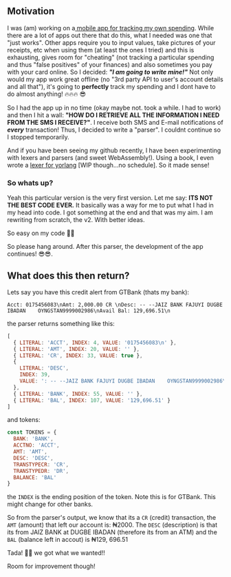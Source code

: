 ## Motivation
I was (am) working on a[ mobile app for tracking my own spending](https://github.com/oayomide/agbowo). While there are a lot of apps out there that do this, what I needed was one that "just works". Other apps require you to input values, take pictures of your receipts, etc when using them (at least the ones I tried) and this is exhausting, gives room for "cheating" (not tracking a particular spending and thus "false positives" of your finances) and also sometimes you pay with your card online. So I decided: ***"I am going to write mine!"*** Not only would my app work great offline (no "3rd party API to user's account details and all that"), it's going to **perfectly** track my spending and I dont have to do almost anything! 🔥🔥🔥 😎


So I had the app up in no time (okay maybe not. took a while. I had to work) and then I hit a wall: **"HOW DO I RETRIEVE ALL THE INFORMATION I NEED FROM THE SMS I RECEIVE?"**. I receive both SMS and E-mail notifications of ***every*** transaction! Thus, I decided to write a "parser". I couldnt continue so I stopped temporarily.

And if you have been seeing my github recently, I have been experimenting with lexers and parsers (and sweet WebAssembly!). Using a book, I even wrote a [lexer for yorlang](https://github.com/oayomide/yl-lexer) [WIP though...no schedule]. So it made sense!


### So whats up?
Yeah this particular version is the very first version. Let me say: **ITS NOT THE BEST CODE EVER.** It basically was a way for me to put what I had in my head into code. I got something at the end and that was my aim. I am rewriting from scratch, the v2. With better ideas.

So easy on my code 🥺🙏

So please hang around. After this parser, the development of the app continues! 😎😎.


## What does this then return?
Lets say you have this credit alert from GTBank (thats my bank):

```
Acct: 0175456083\nAmt: 2,000.00 CR \nDesc: -- --JAIZ BANK FAJUYI DUGBE IBADAN    OYNGSTAN9999002986\nAvail Bal: 129,696.51\n
```
the parser returns something like this:

```js
[
  { LITERAL: 'ACCT', INDEX: 4, VALUE: '0175456083\n' },
  { LITERAL: 'AMT', INDEX: 20, VALUE: '' },
  { LITERAL: 'CR', INDEX: 33, VALUE: true },
  {
    LITERAL: 'DESC',
    INDEX: 39,
    VALUE: ': -- --JAIZ BANK FAJUYI DUGBE IBADAN    OYNGSTAN9999002986\n'
  },
  { LITERAL: 'BANK', INDEX: 55, VALUE: '' },
  { LITERAL: 'BAL', INDEX: 107, VALUE: '129,696.51' }
]
```
and tokens:

```js
const TOKENS = {
  BANK: 'BANK',
  ACCTNO: 'ACCT',
  AMT: 'AMT',
  DESC: 'DESC',
  TRANSTYPECR: 'CR',
  TRANSTYPEDR: 'DR',
  BALANCE: 'BAL'
}
```
the `INDEX` is the ending position of the token. Note this is for GTBank. This might change for other banks.


So from the parser's output, we know that its a `CR` (credit) transaction, the `AMT` (amount) that left our account is: &#8358;2000. The `DESC` (description) is that its from JAIZ BANK at DUGBE IBADAN (therefore its from an ATM) and the `BAL` (balance left in accout) is &#8358;129, 696.51

Tada! 🎊🎉 we got what we wanted!!

Room for improvement though!